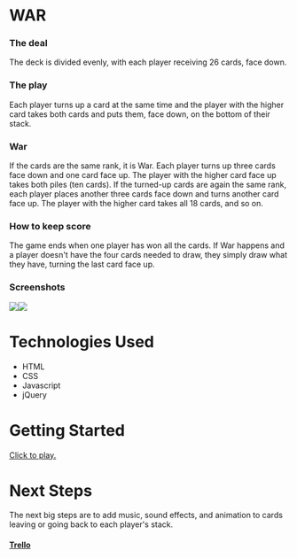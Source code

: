 <h1>WAR</h1>
  <h3>The deal</h3>
    <p>The deck is divided evenly, with each player receiving 26 cards, face down.</p>
  <h3>The play</h3>
    <p>Each player turns up a card at the same time and the player with the higher card takes both cards and puts them, face down, on the bottom of their stack.</p>
  <h3>War</h3>
    <p>If the cards are the same rank, it is War. Each player turns up three cards face down and one card face up. The player with the higher card face up takes both piles (ten cards). If the turned-up cards are again the same rank, each player places another three cards face down and turns another card face up. The player with the higher card takes all 18 cards, and so on.</p>
  <h3>How to keep score</h3>
    <p>The game ends when one player has won all the cards. If War happens and a player doesn't have the four cards needed to draw, they simply draw what they have, turning the last card face up.</p>
  <h3>Screenshots</h3>
    <img src="https://i.imgur.com/i5LPvy1.png"><img src="https://i.imgur.com/NzAldKp.png">
<h1>Technologies Used</h1>
  <ul>
    <li>HTML</li>
    <li>CSS</li>
    <li>Javascript</li>
    <li>jQuery</li>
  </ul>
<h1>Getting Started</h1>
  <a href="https://samtagert.github.io/War/">Click to play.</a>
<h1>Next Steps</h1>
  <p>The next big steps are to add music, sound effects, and animation to cards leaving or going back to each player's stack.</p>
<h4><a href="https://trello.com/b/1IOQGH3k/wdi-project-1">Trello</a></h4>